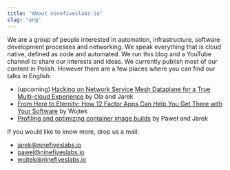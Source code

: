 ```yaml
---
title: "About ninefiveslabs.io"
slug: "eng"
---
```


We are a group of people interested in automation, infrastructure, software development processes and networking.
We speak everything that is cloud native, defined as code and automated.
We run this blog and a YouTube channel to share our interests and ideas.
We currently publish most of our content in Polish. However there are a few places where you can find our talks in English:
- (upcoming) [Hacking on Network Service Mesh Dataplane for a True Multi-cloud Experience](https://sched.co/Zepf) by Ola and Jarek
- [From Here to Eternity: How 12 Factor Apps Can Help You Get There with Your Software](https://www.youtube.com/watch?v=NY1wEPHjPJY) by Wojtek
- [Profiling and optimizing container image builds](https://www.openstack.org/videos/summits/denver-2019/profiling-and-optimizing-container-image-builds) by Paweł and Jarek

If you would like to know more, drop us a mail:
- [jarek@ninefiveslabs.io](mailto:jarek@ninefiveslabs.io)
- [pawel@ninefiveslabs.io](mailto:pawel@ninefiveslabs.io)
- [wojtek@ninefiveslabs.io](mailto:wojtek@ninefiveslabs.io)
